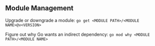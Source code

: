 ## Module Management
Upgrade or downgrade a module: `go get <MODULE PATH>/<MODULE NAME>@v<VERSION>`

Figure out why Go wants an indirect dependency: `go mod why <MODULE PATH>/<MODULE NAME>`

